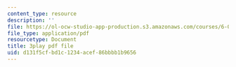 ```yaml
---
content_type: resource
description: ''
file: https://ol-ocw-studio-app-production.s3.amazonaws.com/courses/6-0002-introduction-to-computational-thinking-and-data-science-fall-2016/d131f5cfbd1c1234acef86bbbb1b9656_K2SC-WPdT6k.pdf
file_type: application/pdf
resourcetype: Document
title: 3play pdf file
uid: d131f5cf-bd1c-1234-acef-86bbbb1b9656
---
```


